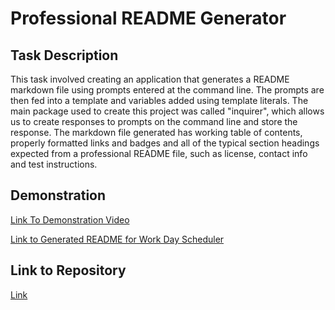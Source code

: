 # Professional README Generator  

## Task Description  
This task involved creating an application that generates a README markdown file using prompts entered at the command line. The prompts are then fed into a template and variables added using template literals. The main package used to create this project was called "inquirer", which allows us to create responses to prompts on the command line and store the response. The markdown file generated has working table of contents, properly formatted links and badges and all of the typical section headings expected from a professional README file, such as license, contact info and test instructions.  
  
## Demonstration
[Link To Demonstration Video](https://drive.google.com/file/d/13LuupHBGDOCK_Pj6R7n1in6myILiyzJn/view)

[Link to Generated README for Work Day Scheduler](./Generated_README_for_Work_Day_Scheduler/README.md)

## Link to Repository
[Link](https://github.com/kevinjr1998/Professional_README_Generator)